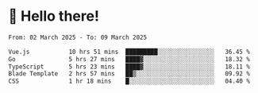 # 👋 Hello there!

<!--START_SECTION:waka-->

```txt
From: 02 March 2025 - To: 09 March 2025

Vue.js           10 hrs 51 mins  █████████░░░░░░░░░░░░░░░░   36.45 %
Go               5 hrs 27 mins   ████▓░░░░░░░░░░░░░░░░░░░░   18.32 %
TypeScript       5 hrs 23 mins   ████▓░░░░░░░░░░░░░░░░░░░░   18.11 %
Blade Template   2 hrs 57 mins   ██▒░░░░░░░░░░░░░░░░░░░░░░   09.92 %
CSS              1 hr 18 mins    █░░░░░░░░░░░░░░░░░░░░░░░░   04.40 %
```

<!--END_SECTION:waka-->
